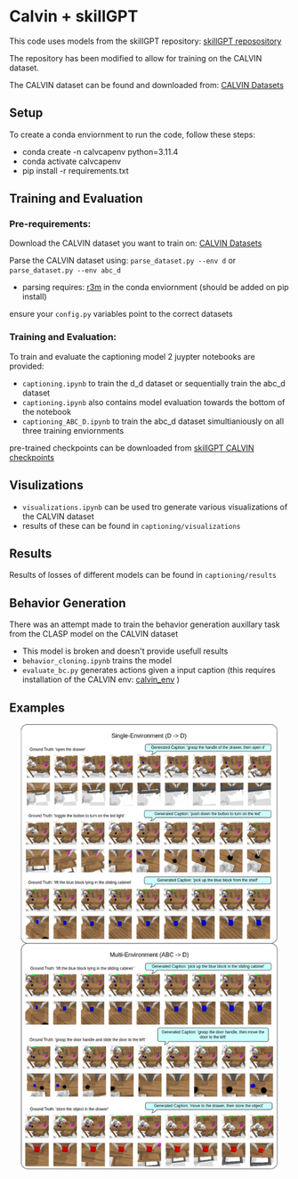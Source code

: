 # Calvin + skillGPT

<p> This code uses models from the skillGPT repository: 
  <a target="_blank" href="https://github.com/krishanrana/skillGPT/tree/distributional_SkillGPT">skillGPT reposository</a>
</p>
<p> The repository has been modified to allow for training on the CALVIN dataset.</p>
<p> The CALVIN dataset can be found and downloaded from: 
  <a target="_blank" href="https://github.com/mees/calvin/tree/main/dataset">CALVIN Datasets</a>
</p>

## Setup
To create a conda enviornment to run the code, follow these steps:

* conda create -n calvcapenv python=3.11.4
* conda activate calvcapenv
* pip install -r requirements.txt

## Training and Evaluation

### Pre-requirements: 

<p> Download the CALVIN dataset you want to train on:
  <a target="_blank" href="https://github.com/mees/calvin/tree/main/dataset">CALVIN Datasets</a>
</p>

Parse the CALVIN dataset using: `parse_dataset.py --env d` or `parse_dataset.py --env abc_d`
* parsing requires: <a target="_blank" href="https://github.com/facebookresearch/r3m">r3m</a> in the conda enviornment (should be added on pip install)

ensure your `config.py` variables point to the correct datasets

### Training and Evaluation: 

To train and evaluate the captioning model 2 juypter notebooks are provided:

* `captioning.ipynb` to train the d_d dataset or sequentially train the abc_d dataset 
* `captioning.ipynb` also contains model evaluation towards the bottom of the notebook
* `captioning_ABC_D.ipynb` to train the abc_d dataset simultianiously on all three training enviornments

<p> pre-trained checkpoints can be downloaded from
  <a target="_blank" href="https://uni-bielefeld.sciebo.de/s/g8cqCJbzM2YWBDh">skillGPT CALVIN checkpoints</a>
</p>



## Visulizations

* `visualizations.ipynb` can be used tro generate various visualizations of the CALVIN dataset
* results of these can be found in `captioning/visualizations` 

## Results
Results of losses of different models can be found in `captioning/results`

## Behavior Generation
There was an attempt made to train the behavior generation auxillary task from the CLASP model on the CALVIN dataset
* This model is broken and doesn't provide usefull results
* `behavior_cloning.ipynb` trains the model
* `evaluate_bc.py` generates actions given a input caption (this requires installation of the CALVIN env: <a target="_blank" href="https://github.com/mees/calvin_env/tree/1431a46bd36bde5903fb6345e68b5ccc30def666">calvin_env</a> ) 

## Examples
<p align="center">
  <img src="captioning/assets/example_captions.jpg" height="800">
</p>
